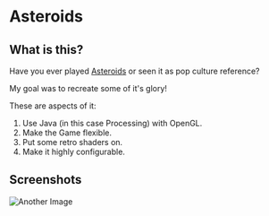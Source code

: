 # Asteroids

## What is this?

Have you ever played [Asteroids](https://en.wikipedia.org/wiki/Asteroids_(video_game)) or seen it as pop culture reference?

My goal was to recreate some of it's glory!

These are aspects of it:

1. Use Java (in this case Processing) with OpenGL.
2. Make the Game flexible.
3. Put some retro shaders on.
4. Make it highly configurable.

## Screenshots

![Another Image](http://image.prntscr.com/image/0d1effc649914647b9d7ff32810f3d7f.png)
